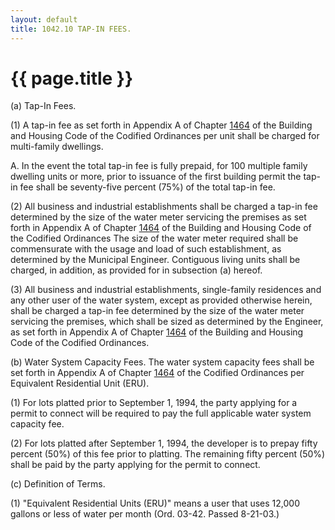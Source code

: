 ```yaml
---
layout: default 
title: 1042.10 TAP-IN FEES.
---
```


{{ page.title }}
================

​(a) Tap-In Fees.

​(1) A tap-in fee as set forth in Appendix A of Chapter
[1464](58d37b9c.html) of the Building and Housing Code of the Codified
Ordinances per unit shall be charged for multi-family dwellings.

A. In the event the total tap-in fee is fully prepaid, for 100 multiple
family dwelling units or more, prior to issuance of the first building
permit the tap-in fee shall be seventy-five percent (75%) of the total
tap-in fee.

​(2) All business and industrial establishments shall be charged a
tap-in fee determined by the size of the water meter servicing the
premises as set forth in Appendix A of Chapter [1464](58d37b9c.html) of
the Building and Housing Code of the Codified Ordinances The size of the
water meter required shall be commensurate with the usage and load of
such establishment, as determined by the Municipal Engineer. Contiguous
living units shall be charged, in addition, as provided for in
subsection (a) hereof.

​(3) All business and industrial establishments, single-family
residences and any other user of the water system, except as provided
otherwise herein, shall be charged a tap-in fee determined by the size
of the water meter servicing the premises, which shall be sized as
determined by the Engineer, as set forth in Appendix A of Chapter
[1464](58d37b9c.html) of the Building and Housing Code of the Codified
Ordinances.

​(b) Water System Capacity Fees. The water system capacity fees shall be
set forth in Appendix A of Chapter [1464](58d37b9c.html) of the Codified
Ordinances per Equivalent Residential Unit (ERU).

​(1) For lots platted prior to September 1, 1994, the party applying for
a permit to connect will be required to pay the full applicable water
system capacity fee.

​(2) For lots platted after September 1, 1994, the developer is to
prepay fifty percent (50%) of this fee prior to platting. The remaining
fifty percent (50%) shall be paid by the party applying for the permit
to connect.

​(c) Definition of Terms.

​(1) "Equivalent Residential Units (ERU)" means a user that uses 12,000
gallons or less of water per month (Ord. 03-42. Passed 8-21-03.)
